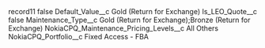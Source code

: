 <?xml version="1.0" encoding="UTF-8"?>
<CustomMetadata xmlns="http://soap.sforce.com/2006/04/metadata" xmlns:xsi="http://www.w3.org/2001/XMLSchema-instance" xmlns:xsd="http://www.w3.org/2001/XMLSchema">
    <label>record11</label>
    <protected>false</protected>
    <values>
        <field>Default_Value__c</field>
        <value xsi:type="xsd:string">Gold (Return for Exchange)</value>
    </values>
    <values>
        <field>Is_LEO_Quote__c</field>
        <value xsi:type="xsd:boolean">false</value>
    </values>
    <values>
        <field>Maintenance_Type__c</field>
        <value xsi:type="xsd:string">Gold (Return for Exchange);Bronze (Return for Exchange)</value>
    </values>
    <values>
        <field>NokiaCPQ_Maintenance_Pricing_Levels__c</field>
        <value xsi:type="xsd:string">All Others</value>
    </values>
    <values>
        <field>NokiaCPQ_Portfolio__c</field>
        <value xsi:type="xsd:string">Fixed Access - FBA</value>
    </values>
</CustomMetadata>

